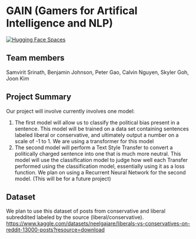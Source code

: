 # GAIN (Gamers for Artifical Intelligence and NLP)

[![Hugging Face Spaces](https://img.shields.io/badge/%F0%9F%A4%97%20Hugging%20Face-Spaces-blue)](https://huggingface.co/spaces/joonkim/bert-political-sentiment-analysis)

## Team members
Samvirit Srinath, Benjamin Johnson, Peter Gao, Calvin Nguyen, Skyler Goh, Joon Kim

## Project Summary

Our project will involve currently involves one model:
1. The first model will allow us to classify the political bias present in a sentence. This model will be trained on a data set containing sentences labeled liberal or conservative, and ultimately output a number on a scale of -1 to 1. We are using a transformer for this  model
2. The second model will perform a Text Style Transfer to convert a politically charged sentence into one that is much more neutral. This model will use the classification model to judge how well each Transfer performed using the classification model, essentially using it as a loss function. We plan on using a Recurrent Neural Network for the second model. (This will be for a future project)

## Dataset

We plan to use this dataset of posts from conservative and liberal subreddited labeled by the source (liberal/conservative). https://www.kaggle.com/datasets/neelgajare/liberals-vs-conservatives-on-reddit-13000-posts?resource=download
